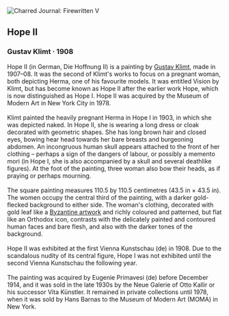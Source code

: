 <div class="artwork-of-the-day">
  <div class="container">
    <div class="img-wrapper">
      <img
        src="https://uploads5.wikiart.org/images/gustav-klimt/hope-ii-1908.jpg!Large.jpg"
        alt="Charred Journal: Firewritten V" />
    </div>
    <div class="artwork-detail">
      <div class="artwork-origin"> 
        <h2 class="artwork-name">Hope II</h2>
        <h3 class="artist">
          Gustav Klimt
                    ·  1908
        </h3>
      </div>
      <p class="description">
        <span class="artwork-description-text ng-binding" ng-bind-html="viewModel.ArtworkOfTheDay.Description | unsafe">Hope II (in German, Die Hoffnung II) is a painting by <a target="_blank" href="/en/gustav-klimt">Gustav Klimt</a>, made in 1907–08. It was the second of Klimt's works to focus on a pregnant woman, both depicting Herma, one of his favourite models. It was entitled Vision by Klimt, but has become known as Hope II after the earlier work Hope, which is now distinguished as Hope I. Hope II was acquired by the Museum of Modern Art in New York City in 1978.
<br>
<br>Klimt painted the heavily pregnant Herma in Hope I in 1903, in which she was depicted naked. In Hope II, she is wearing a long dress or cloak decorated with geometric shapes. She has long brown hair and closed eyes, bowing hear head towards her bare breasts and burgeoning abdomen. An incongruous human skull appears attached to the front of her clothing – perhaps a sign of the dangers of labour, or possibly a memento mori (in Hope I, she is also accompanied by a skull and several deathlike figures). At the foot of the painting, three woman also bow their heads, as if praying or perhaps mourning.
<br>
<br>The square painting measures 110.5 by 110.5 centimetres (43.5&nbsp;in ×&nbsp;43.5&nbsp;in). The women occupy the central third of the painting, with a darker gold-flecked background to either side. The woman's clothing, decorated with gold leaf like a <a target="_blank" href="/en/artists-by-art-movement/byzantine-art">Byzantine artwork</a> and richly coloured and patterned, but flat like an Orthodox icon, contrasts with the delicately painted and contoured human faces and bare flesh, and also with the darker tones of the background.
<br>
<br>Hope II was exhibited at the first Vienna Kunstschau&nbsp;(de) in 1908. Due to the scandalous nudity of its central figure, Hope I was not exhibited until the second Vienna Kunstschau the following year.
<br>
<br>The painting was acquired by Eugenie Primavesi&nbsp;(de) before December 1914, and it was sold in the late 1930s by the Neue Galerie of Otto Kallir or his successor Vita Künstler. It remained in private collections until 1978, when it was sold by Hans Barnas to the Museum of Modern Art (MOMA) in New York.</span>
                        <div class="text-shadow-container" ng-show="showShadow" style=""></div>
      </p>
    </div>
  </div>

</div>
